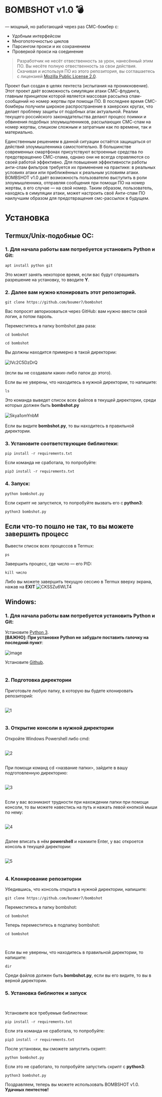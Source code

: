 # BOMBSHOT v1.0 💣
— мощный, но работающий через раз СМС-бомбер с:

- Удобным интерфейсом
- Многопоточностью циклов
- Парсингом прокси и их сохранением
- Проверкой прокси на соединение

> Разработчик не несёт отвественность за урон, нанесённый этим ПО. Вы несёте полную отвественность за свои действия. Скачивая и используя ПО из этого репозитория, вы соглашаетесь с лицензией [Mozilla Public License 2.0](https://github.com/boumer7/bombshot/blob/main/LICENSE).

Проект был создан в целях пентеста (испытания на проникновение). Этот проект даёт возможность симуляции атаки СМС-флудинга, главным принципом которой является массовая рассылка спам-сообщений но номер жертвы при помощи ПО. В последнее время СМС-бомберы получили широкое распространение в хакерских кругах, что делает проблему защиты от подобных атак актуальной. Реалии текущего российского законадательства делают процесс поимки и обвинения подобных злоумышленников, рассылающих СМС-спам на номер жертвы, слишком сложным и затратным как по времени, так и материально. 

Единственным решением в данной ситуации остаётся защищаться от действий злоумышленника самостоятельно. В большинстве современных смартфонах присутствуют встроенные средства по предотвращению СМС-спама, однако они не всегда справляются со своей работой эффективно. Для повышения эффективности работы анти-спам фильтров требуется их применение на практике: в реальных условиях атаки или приближённых к реальным условиям атаки. BOMBSHOT v1.0 даёт возможность пользователю выступить в роли злоумышленника, отправляя сообщения при помощи ПО на номер жертвы, в его случае — на свой номер. Таким образом, пользователь, находясь в симуляции атаки, может настроить своё Анти-спам ПО наилучшим образом для предотвращения смс-рассылок в будущем.

# Установка
## Termux/Unix-подобные ОС:
<h3> 1. Для начала работы вам потребуется установить Python и Git: </h3>

```console
apt install python git
```
Это может занять некоторое время, если вас будут спрашивать разрешение на установку, то вводите **Y**.

<h3> 2. Далее вам нужно клонировать этот репозиторий. </h3>

```console
git clone https://github.com/boumer7/bombshot
```
Вас попросят авторизоваться через GitHub: вам нужно ввести свой логин, а потом пароль.

Переместитесь в папку bombshot два раза:
<br/>

```console
cd bombshot
```
```console
cd bombshot
```
Вы должны находится примерно в такой директории:<br/> <br/>
![lVc2C5DzDrQ](https://user-images.githubusercontent.com/33152397/109676757-13091e00-7b8a-11eb-8dcf-0867d5fbd33b.jpg)<br/> <br/>
(если вы не создавали каких-либо папок до этого).

Если вы не уверены, что находитесь в нужной директории, то напишите:
```console
ls
```
Это команда выведет список всех файлов в текущей директории, среди которых должен быть **bombshot.py** <br/> <br/>
![5kya1omYnbM](https://user-images.githubusercontent.com/33152397/109676923-359b3700-7b8a-11eb-99d8-dcae6fa4e9c0.jpg) <br/> <br/>
Если вы видите **bombshot.py**, то вы находитесь в правильной директории.

<h3> 3. Установите соответствующие библиотеки: </h3>

```console
pip install -r requirements.txt
```
Если команда не сработала, то попробуйте:
```console
pip3 install -r requirements.txt
```

<h3> 4. Запуск: </h3>

```console
python bombshot.py
```
Если скрипт не запустился, то попробуйте вызвать его с **python3**:
```console
python3 bombshot.py
```

## Если что-то пошло не так, то вы можете завершить процесс
Вывести список всех процессов в Termux:
```console
ps
```

Завершить процесс, где число — его PID:
```console
kill число
```
Либо вы можете завершить текущую сессию в Termux вверху экрана, нажав на **EXIT**
![CKSSZu6WLT4](https://user-images.githubusercontent.com/33152397/109675005-71350180-7b88-11eb-9347-0cdfc4010844.jpg)

## Windows:
<h3> 1. Для начала работы вам потребуется установить Python и Git: </h3>

Установите [Python 3](https://www.python.org/).
<br/>
**[ВАЖНО]: При установке Python не забудьте поставить галочку на последний пункт**:
<br/><br/>
![image](https://user-images.githubusercontent.com/33152397/110019165-2d352e80-7d39-11eb-98f5-4cf7614c577d.png)


Установите [Github](https://git-scm.com/download/win).
<br/><br/>

<h3> 2. Подготовка директории</h3>
Приготовьте любую папку, в которую вы будете клонировать репозиторий:
<br/><br/>

![1](https://user-images.githubusercontent.com/77790965/110011218-3c63ae80-7d30-11eb-8551-9bedbab61ac6.jpg)
<br/><br/>

<h3> 3. Открытие консоли в нужной директории </h3>
Откройте Windows Powershell либо cmd:
<br/><br/>

![2](https://user-images.githubusercontent.com/77790965/110011802-e2afb400-7d30-11eb-9be6-376eaeb17767.jpg)
<br/><br/>

При помощи команд cd <название папки>, зайдите в вашу подготовленную директорию:
<br/><br/>

![3](https://user-images.githubusercontent.com/77790965/110012164-4f2ab300-7d31-11eb-8bd9-278ea1fb6932.jpg)
<br/><br/>

Если у вас возникают трудности при нахождении папки при помощи консоли, то вы можете навестись на путь и нажать левой кнопкой мыши по нему:
<br/><br/>

![4](https://user-images.githubusercontent.com/77790965/110012361-826d4200-7d31-11eb-8729-6f08a95deeed.jpg)
<br/><br/>

Далее вписать в нём **powershell** и нажмите Enter, у вас откроется консоль в текущей директории:
<br/><br/>

![5](https://user-images.githubusercontent.com/77790965/110012502-a16bd400-7d31-11eb-9dce-207b7ff81979.jpg)
<br/><br/>

<h3> 4. Клонирование репозитории </h3>
Убедившись, что консоль открыта в нужной директории, напишите:

```console
git clone https://github.com/boumer7/bombshot
```
Переместитесь в папку bombshot:
```console 
cd bombshot
```
Теперь переместитесь в подпапку bombshot:

```console 
cd bombshot
```

<br/>

Если вы не уверены, что находитесь в правильной директории, то напишите:

```console
dir
```

Среди файлов должен быть **bombshot.py**, если вы его видите, то вы в верной директории.
<br/>
<h3> 5. Установка библиотек и запуск </h3>
<br/>

Установите все требуемые библиотеки:
```console
pip install -r requirements.txt
```
Если эта команда не сработала, то попробуйте:
```console
pip3 install -r requirements.txt
```
После установки, вы сможете запустить скрипт:
```console
python bombshot.py
```
Если это не сработало, то попробуйте запустить скрипт с **python3**:
```console
python3 bombshot.py
```
Поздравляем, теперь вы можете использовать BOMBSHOT v1.0.<br/>
**Удачных пентестов!**

